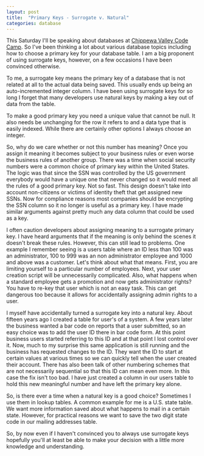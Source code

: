 ```yaml
---
layout: post
title:  "Primary Keys - Surrogate v. Natural"
categories: database
---
```


This Saturday I'll be speaking about databases at [Chippewa Valley Code Camp](http://chippewavalleycodecamp.com/).
 So I've been thinking a lot about various database topics including how to choose a 
 primary key for your database table. I am a big proponent of using surrogate keys, 
 however, on a few occasions I have been convinced otherwise.

To me, a surrogate key means the primary key of a database that is not related at all to 
the actual data being saved. This usually ends up being an auto-incremented integer column. 
I have been using surrogate keys for so long I forget that many developers use natural keys 
by making a key out of data from the table.

To make a good primary key you need a unique value that cannot be null. It also needs be 
unchanging for the row it refers to and a data type that is easily indexed. While there 
are certainly other options I always choose an integer.

So, why do we care whether or not this number has meaning? Once you assign it meaning it 
becomes subject to your business rules or even worse the business rules of another group. 
There was a time when social security numbers were a common choice of primary key within 
the United States. The logic was that since the SSN was controlled by the US government 
everybody would have a unique one that never changed so it would meet all the rules of 
a good primary key. Not so fast. This design doesn't take into account non-citizens or 
victims of identity theft that get assigned new SSNs.  Now for compliance reasons most 
companies should be encrypting the SSN column so it no longer is useful as a primary key. 
I have made similar arguments against pretty much any data column that could be used as 
a key.

I often caution developers about assigning meaning to a surrogate primary key. I have 
heard arguments that if the meaning is only behind the scenes it doesn't break these 
rules. However, this can still lead to problems. One example I remember seeing is a users 
table where an ID less than 100 was an administrator, 100 to 999 was an non administrator 
employee and 1000 and above was a customer. Let's think about what that means. First, you 
are limiting yourself to a particular number of employees. Next, your user creation script 
will be unnecessarily complicated. Also, what happens when a standard employee gets a 
promotion and now gets administrator rights? You have to re-key that user which is not 
an easy task. This can get dangerous too because it allows for accidentally assigning 
admin rights to a user.

I myself have accidentally turned a surrogate key into a natural key. About fifteen years 
ago I created a table for user's of a system. A few years later the business wanted a bar 
code on reports that a user submitted, so an easy choice was to add the user ID there in 
bar code form. At this point business users started referring to this ID and at that point 
I lost control over it. Now, much to my surprise this same application is still running 
and the business has requested changes to the ID. They want the ID to start at certain 
values at various times so we can quickly tell when the user created their account. There 
has also been talk of other numbering schemes that are not necessarily sequential so that 
this ID can mean even more. In this case the fix isn't too bad. I have just created a 
column in our users table to hold this new meaningful number and have left the primary 
key alone.

So, is there ever a time when a natural key is a good choice? Sometimes I use them in 
lookup tables. A common example for me is a U.S. state table. We want more information 
saved about what happens to mail in a certain state. However, for practical reasons we 
want to save the two digit state code in our mailing addresses table.

So, by now even if I haven't convinced you to always use surrogate keys hopefully you'll 
at least be able to make your decision with a little more knowledge and understanding.